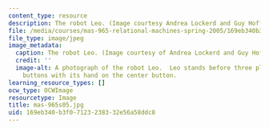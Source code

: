 ```yaml
---
content_type: resource
description: The robot Leo. (Image courtesy Andrea Lockerd and Guy Hoffman.)
file: /media/courses/mas-965-relational-machines-spring-2005/169eb340b3f07123238332e56a58ddc8_mas-965s05.jpg
file_type: image/jpeg
image_metadata:
  caption: The robot Leo. (Image courtesy of Andrea Lockerd and Guy Hoffman.)
  credit: ''
  image-alt: A photograph of the robot Leo.  Leo stands before three plunger style
    buttons with its hand on the center button.
learning_resource_types: []
ocw_type: OCWImage
resourcetype: Image
title: mas-965s05.jpg
uid: 169eb340-b3f0-7123-2383-32e56a58ddc8
---
```

